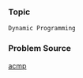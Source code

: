 ### Topic

    Dynamic Programming

### Problem Source

[acmp](http://acmp.ru/index.asp?main=task&id_task=225)
